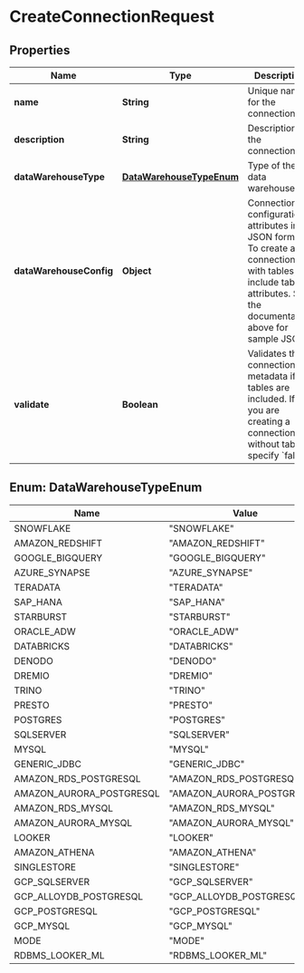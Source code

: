 

# CreateConnectionRequest


## Properties

| Name | Type | Description | Notes |
|------------ | ------------- | ------------- | -------------|
|**name** | **String** | Unique name for the connection. |  |
|**description** | **String** | Description of the connection. |  [optional] |
|**dataWarehouseType** | [**DataWarehouseTypeEnum**](#DataWarehouseTypeEnum) | Type of the data warehouse. |  |
|**dataWarehouseConfig** | **Object** | Connection configuration attributes in JSON format. To create a connection with tables, include table attributes. See the documentation above for sample JSON. |  |
|**validate** | **Boolean** | Validates the connection metadata if tables are included. If you are creating a connection without tables, specify &#x60;false&#x60;. |  [optional] |



## Enum: DataWarehouseTypeEnum

| Name | Value |
|---- | -----|
| SNOWFLAKE | &quot;SNOWFLAKE&quot; |
| AMAZON_REDSHIFT | &quot;AMAZON_REDSHIFT&quot; |
| GOOGLE_BIGQUERY | &quot;GOOGLE_BIGQUERY&quot; |
| AZURE_SYNAPSE | &quot;AZURE_SYNAPSE&quot; |
| TERADATA | &quot;TERADATA&quot; |
| SAP_HANA | &quot;SAP_HANA&quot; |
| STARBURST | &quot;STARBURST&quot; |
| ORACLE_ADW | &quot;ORACLE_ADW&quot; |
| DATABRICKS | &quot;DATABRICKS&quot; |
| DENODO | &quot;DENODO&quot; |
| DREMIO | &quot;DREMIO&quot; |
| TRINO | &quot;TRINO&quot; |
| PRESTO | &quot;PRESTO&quot; |
| POSTGRES | &quot;POSTGRES&quot; |
| SQLSERVER | &quot;SQLSERVER&quot; |
| MYSQL | &quot;MYSQL&quot; |
| GENERIC_JDBC | &quot;GENERIC_JDBC&quot; |
| AMAZON_RDS_POSTGRESQL | &quot;AMAZON_RDS_POSTGRESQL&quot; |
| AMAZON_AURORA_POSTGRESQL | &quot;AMAZON_AURORA_POSTGRESQL&quot; |
| AMAZON_RDS_MYSQL | &quot;AMAZON_RDS_MYSQL&quot; |
| AMAZON_AURORA_MYSQL | &quot;AMAZON_AURORA_MYSQL&quot; |
| LOOKER | &quot;LOOKER&quot; |
| AMAZON_ATHENA | &quot;AMAZON_ATHENA&quot; |
| SINGLESTORE | &quot;SINGLESTORE&quot; |
| GCP_SQLSERVER | &quot;GCP_SQLSERVER&quot; |
| GCP_ALLOYDB_POSTGRESQL | &quot;GCP_ALLOYDB_POSTGRESQL&quot; |
| GCP_POSTGRESQL | &quot;GCP_POSTGRESQL&quot; |
| GCP_MYSQL | &quot;GCP_MYSQL&quot; |
| MODE | &quot;MODE&quot; |
| RDBMS_LOOKER_ML | &quot;RDBMS_LOOKER_ML&quot; |




